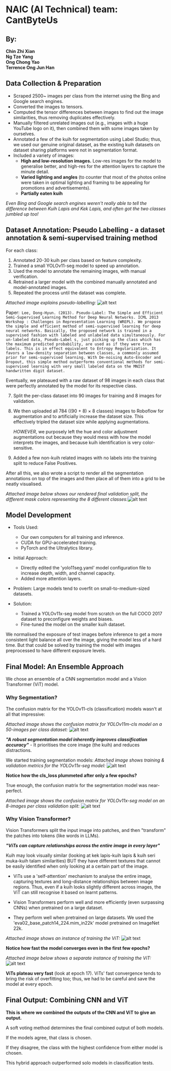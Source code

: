 # NAIC (AI Technical) team: CantByteUs
## By:
**Chin Zhi Xian \
Ng Tze Yang \
Ong Chong Yao \
Terrence Ong Jun Han**

## Data Collection & Preparation
- Scraped 2500~ images per class from the internet using the Bing and Google search engines.
- Converted the images to tensors.
- Computed the tensor differences between images to find out the image similarities, thus removing duplicates effectively.
- Manually filtered unrelated images out (e.g., images with a huge YouTube logo on it), then combined them with some images taken by ourselves.
- Annotated a few of the kuih for segmentation using Label Studio; thus, we used our genuine original dataset, as the existing kuih datasets on dataset sharing platforms were not in segmentation format.
- Included a variety of images:
    - **High and low-resolution images.** Low-res images for the model to generalise better, and high-res for the attention layers to capture the minute detail.
    - **Varied lighting and angles** (to counter that most of the photos online were taken in optimal lighting and framing to be appealing for promotions and advertisements).
    - **Partially eaten kuih**

*Even Bing and Google search engines weren't really able to tell the difference between Kuih Lapis and Kek Lapis, and often got the two classes jumbled up too!*

## Dataset Annotation: Pseudo Labelling - a dataset annotation & semi-supervised training method

For each class:
1. Annotated 20-30 kuih per class based on feature complexity.
2. Trained a small YOLOv11-seg model to speed up annotation.
3. Used the model to annotate the remaining images, with manual verification.
5. Retrained a larger model with the combined manually annotated and model-annotated images.
6. Repeated the process until the dataset was complete.

*Attached image explains pseudo-labelling:*
![alt text](media/pseudo-labelling.jpg)

Paper:```
Lee, Dong-Hyun. (2013). Pseudo-Label: The Simple and Efficient Semi-Supervised Learning Method for Deep Neural Networks. ICML 2013 Workshop : Challenges in Representation Learning (WREPL). We propose the simple and efficient method of semi-supervised learning for deep neural networks. Basically, the proposed network is trained in a supervised fashion with labeled and unlabeled data simultaneously. For un-labeled data, Pseudo-Label s, just picking up the class which has the maximum predicted probability, are used as if they were true labels. This is in effect equivalent to Entropy Regularization. It favors a low-density separation between classes, a commonly assumed prior for semi-supervised learning. With De-noising Auto-Encoder and Dropout, this simple method outperforms conventional methods for semi-supervised learning with very small labeled data on the MNIST handwritten digit dataset.```

Eventually, we plateaued with a raw dataset of 98 images in each class that were perfectly annotated by the model for its respective class.

7. Split the per-class dataset into 90 images for training and 8 images for validation.

8. We then uploaded all 784 ((90 + 8) × 8 classes) images to Roboflow for augmentation and to artificially increase the dataset size. This effectively tripled the dataset size while applying augmentations.

    *HOWEVER*, we purposely left the hue and color adjustment augmentations out because they would mess with how the model interprets the images, and because kuih identification is very color-sensitive.

9. Added a few non-kuih related images with no labels into the training split to reduce False Positives.

After all this, we also wrote a script to render all the segmentation annotations on top of the images and then place all of them into a grid to be neatly visualised.

*Attached image below shows our rendered final validation split, the different mask colors representing the 8 different classes:*![alt text](media/val-viz.jpg)

## Model Development
- Tools Used:
    - Our own computers for all training and inference.
    - CUDA for GPU-accelerated training.
    - PyTorch and the Ultralytics library.

- Initial Approach:
    - Directly edited the 'yolo11seg.yaml' model configuration file to increase depth, width, and channel capacity.
    - Added more attention layers.

- Problem: Large models tend to overfit on small-to-medium-sized datasets.

- Solution:
    - Trained a YOLOv11x-seg model from scratch on the full COCO 2017 dataset to preconfigure weights and biases.
    - Fine-tuned the model on the smaller kuih dataset.

We normalised the exposure of test images before inference to get a more consistent light balance all over the image, giving the model less of a hard time. But that could be solved by training the model with images preprocessed to have different exposure levels.

## Final Model: An Ensemble Approach

We chose an ensemble of a CNN segmentation model and a Vision Transformer (ViT) model.

### Why Segmentation?

The confusion matrix for the YOLOv11-cls (classification) models wasn't at all that impressive:

*Attached image shows the confusion matrix for YOLOv11m-cls model on a 50-images per class dataset:*
![alt text](media/confusion_matrix_cls.png)

***"A robust segmentation model inherently improves classification accuracy"*** - It prioritises the core image (the kuih) and reduces distractions.

We started training segmentation models:
*Attached image shows training & validation metrics for the YOLOv11x-seg model:*
![alt text](media/seg-metrics.png)

**Notice how the cls_loss plummeted after only a few epochs?**

True enough, the confusion matrix for the segmentation model was near-perfect.

*Attached image shows the confusion matrix for YOLOv11x-seg model on an 8-images per class validation split:*
![alt text](media/confusion_matrix_normalized_seg.png)

### Why Vision Transformer?
Vision Transformers split the input image into patches, and then "transform" the patches into tokens (like words in LLMs).

***"ViTs can capture relationships across the entire image in every layer"***

Kuih may look visually similar (looking at kek lapis-kuih lapis & kuih seri muka-kuih talam similarities) BUT they have different textures that cannot be easily identified when only looking at a certain part of the image.

- ViTs use a 'self-attention' mechanism to analyse the entire image, capturing textures and long-distance relationships between image regions. Thus, even if a kuih looks slightly different across images, the ViT can still recognise it based on learnt patterns.

- Vision Transformers perform well and more efficiently (even surpassing CNNs) when pretrained on a large dataset.

- They perform well when pretrained on large datasets. We used the 'eva02_base_patch14_224.mim_in22k' model pretrained on ImageNet 22k.

*Attached image shows an instance of training the ViT:*
![alt text](media/cy-train-vit.png)

**Notice how fast the model converges even in the first few epochs?**

*Attached image below shows a separate instance of training the ViT:*
![alt text](media/terr-train-vit.jpg)

**ViTs plateau very fast** (look at epoch 17). ViTs' fast convergence tends to bring the risk of overfitting too; thus, we had to be careful and save the model at every epoch.

## Final Output: Combining CNN and ViT

**This is where we combined the outputs of the CNN and ViT to give an output.**

A soft voting method determines the final combined output of both models.

If the models agree, that class is chosen.

If they disagree, the class with the highest confidence from either model is chosen.

This hybrid approach outperformed solo models in classification tests.
